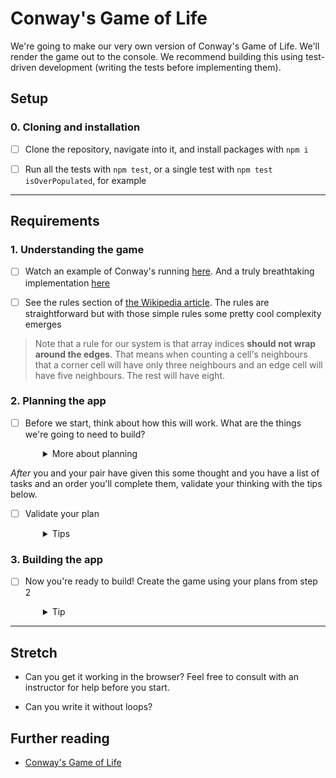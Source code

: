 # Conway's Game of Life

We're going to make our very own version of Conway's Game of Life. We'll render the game out to the console. We recommend building this using test-driven development (writing the tests before implementing them).

## Setup

### 0. Cloning and installation
- [ ] Clone the repository, navigate into it, and install packages with `npm i`

- [ ] Run all the tests with `npm test`, or a single test with `npm test isOverPopulated`, for example

---
## Requirements

### 1. Understanding the game

- [ ] Watch an example of Conway's running [here](http://pmav.eu/stuff/javascript-game-of-life-v3.1.1/). And a truly breathtaking implementation [here](https://copy.sh/life/?gist=f3413564b1fa9c69f2bad4b0400b8090&step=512)

- [ ] See the rules section of [the Wikipedia article](https://en.wikipedia.org/wiki/Conway%27s_Game_of_Life#Rules). The rules are straightforward but with those simple rules some pretty cool complexity emerges

> Note that a rule for our system is that array indices **should not wrap around the edges**. That means when counting a cell's neighbours that a corner cell will have only three neighbours and an edge cell will have five neighbours. The rest will have eight.

### 2. Planning the app

- [ ] Before we start, think about how this will work. What are the things we're going to need to build? 
  <details style="padding-left: 2em">
    <summary>More about planning</summary>

    Are you going to start big and drill down (from the board down to a cell and its neighbours), or start small and expand (from a cell and its neighbours to the board)? There is no right answer, just your preference.

    Regardless of where you start, focus on a single task. If that task feels overwhelming, break it down into smaller tasks. Try to come up with as many small tasks as you can. When you start to write code, be very intentional about what you aim to achieve.
  </details>

_After_ you and your pair have given this some thought and you have a list of tasks and an order you'll complete them, validate your thinking with the tips below.

- [ ] Validate your plan
  <details style="padding-left: 2em":>
    <summary>Tips</summary>

    These are some of the tasks you'll need to complete **(not necessarily in this order)**. Don't reveal more detailed instructions until you have an opinion about how you'll accomplish a specific task.

    Before you start coding any of these steps, have a read of this "creating a board" section. If it feels manageable for you, go ahead and create the board and then decide what to do next. 

    <details style="padding-left: 2em":>
      <summary>1. Creating a board</summary>

    There are a couple of ways you can approach this. The most common is to use an array of arrays to create a matrix of rows and columns. Each item in the inner array is an object that represents a cell. The other way is to use a single long array. Each approach has advantages and disadvantages. With the matrix you'll have nested loops (outer loop being rows and inner loop being columns), but you'll be able to reference a cell with row/col (x/y) coordinates. Using a single array means you won't have nested arrays, but you'll have to calculate the location of every cell using the size of the board.

    You will either want to start with a specific board state or a random board. While you're creating the cells of the board, you should have a function that gives each cell of your board either a random state or a predefined state. If you want to use a predefined one, you might consider hard coding the matrix into its own file and importing (requiring) it. 

    You could use `true` and `false` to represent "alive" and "dead". 

    </details>
    <br />
    Or, if creating the board feels too stretchy as a starting point, picture the board as a matrix (array of arrays) where each sub-array represents a row and contains `true` and `false` values for alive and dead cells in that row. Maybe mock up what this data would look like. Then work on determining whether a cell is underpopulated, overpopulated or resurrectable, with this imaginary board in mind. You'll still need to build the board, but you can do it later once you've got into the rhythm of the challenge.

    <details style="padding-left: 2em":>
      <summary>2. Determining whether a cell is underpopulated, overpopulated or resurrectable</summary>

    The rules section of [the Wikipedia article](https://en.wikipedia.org/wiki/Conway%27s_Game_of_Life#Rules) says that "any live cell with fewer than two live neighbours dies, as if by underpopulation". Implement the `isUnderPopulated()` function so that it determines whether the current cell does or doesn't have fewer than two live neighbours. 
    
    To see whether you're returning the right responses, run the corresponding test. If you decide to read the test for clues, note that the one test is testing nine different scenarios, and expecting an appropriate (simple!) response in each scenario. Read the test carefully -- can you understand how it's testing so many scenarios in one test?
    
    **Hint:** this function does not require complicated logic, so if you're doing something complicated it might be a good idea to ask one of your facilitators to help make sure you're on the right track.

    Once you have that running, use the same process to determine whether a cell is overpopulated or resurrectable. 

    </details>
    <br />
    For these next steps, you'll need a clear understanding of the structure of the board, either from having already built the board, or from having some mock board data in front of you. 

    <details style="padding-left: 2em":>
      <summary>3. Determining if a cell is on an edge</summary>

    The first row is 0. So if you decrement the row of any cell and it is less than 0, you know the cell is on the top edge. The same is true for the first column. To determine if a cell is on the right or bottom edge, you'll need to know the size of the board. If the board isn't square, you'll need the width and height of the board.

    </details>

    <details style="padding-left: 2em":>
      <summary>4. Getting a list of all of the neighbours of a cell</summary>

    To do this you're going to need to know if the cell in question is on an edge because this will determine how many neighbours it has. One approach is to increment and decrement the row and column of the current cell and determine if it is valid based on the size of the board. If it's valid, it's a neighbour.

    </details>

    <details style="padding-left: 2em":>
      <summary>5. Counting the number of neighbours that are alive</summary>

    This is just a matter of looping over all of the neighbours and checking their state. 

    </details>

    <details style="padding-left: 2em":>
      <summary>6. Determining the next state of a cell based on its neighbours</summary>

    To know the next state of the cell, you need to know how many alive neighbours it has. You'll also need a function that can return the next state based on the number of alive neighbours.

    </details>
    <br />
    If you haven't yet created the board, you'll want to do that (see the tip above that you read earlier) before working on the next steps. 

    <details style="padding-left: 2em":>
      <summary>7. Displaying a board (in a loop)</summary>

    You need to loop over each of the cells, but you can decide to print a row at a time with `console.log` or each cell using `process.stdout.write`. If you use `stdout`, you can use `\n` to end a line.

    </details>

    <details style="padding-left: 2em":>
      <summary>8. Determining the next board state</summary>

    Using the helper functions you've built so far, you can determine the state of each cell in a new board, based on how many alive neighbours it had in the old board.

    </details>

    <details style="padding-left: 2em":>
      <summary>9. Making the board refresh automatically so that it looks animated</summary>

    Try using [setInterval()](https://developer.mozilla.org/en-US/docs/Web/API/setInterval) so that the next board state displays automatically after a set amount of time. 
    
    You could also try temporarily using [setTimeout()](https://developer.mozilla.org/en-US/docs/Web/API/setTimeout) during your development process, so that the board just changes once (from the starting state to the first new state) after a set amount of time. 

    </details>

  </details>

### 3. Building the app

- [ ] Now you're ready to build! Create the game using your plans from step 2

  <details style="padding-left: 2em">
    <summary>Tip</summary>

    Printing to the console and getting the formatting right will be a challenge. Your instructor can help if needed, but try it for yourself first. Check out the Node package [clear](https://www.npmjs.com/package/clear).
  </details>

---

## Stretch

* Can you get it working in the browser? Feel free to consult with an instructor for help before you start.

* Can you write it without loops?


## Further reading

* [Conway's Game of Life](https://en.wikipedia.org/wiki/Conway%27s_Game_of_Life)

